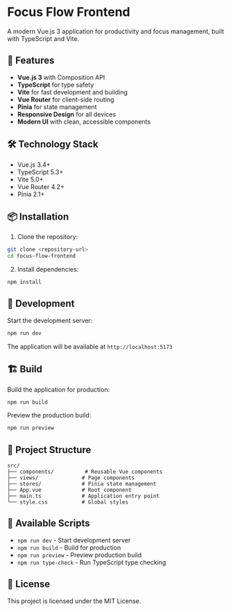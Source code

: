 # Focus Flow Frontend

A modern Vue.js 3 application for productivity and focus management, built with TypeScript and Vite.

## 🚀 Features

- **Vue.js 3** with Composition API
- **TypeScript** for type safety
- **Vite** for fast development and building
- **Vue Router** for client-side routing
- **Pinia** for state management
- **Responsive Design** for all devices
- **Modern UI** with clean, accessible components

## 🛠️ Technology Stack

- Vue.js 3.4+
- TypeScript 5.3+
- Vite 5.0+
- Vue Router 4.2+
- Pinia 2.1+

## 📦 Installation

1. Clone the repository:
```bash
git clone <repository-url>
cd focus-flow-frontend
```

2. Install dependencies:
```bash
npm install
```

## 🚀 Development

Start the development server:
```bash
npm run dev
```

The application will be available at `http://localhost:5173`

## 🏗️ Build

Build the application for production:
```bash
npm run build
```

Preview the production build:
```bash
npm run preview
```

## 📁 Project Structure

```
src/
├── components/          # Reusable Vue components
├── views/              # Page components
├── stores/             # Pinia state management
├── App.vue             # Root component
├── main.ts             # Application entry point
└── style.css           # Global styles
```

## 🎯 Available Scripts

- `npm run dev` - Start development server
- `npm run build` - Build for production
- `npm run preview` - Preview production build
- `npm run type-check` - Run TypeScript type checking

## 📝 License

This project is licensed under the MIT License.